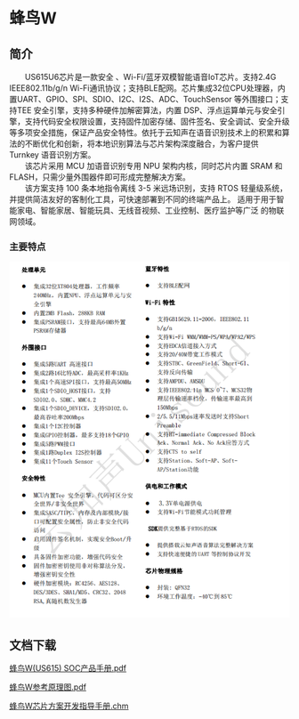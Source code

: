 # 蜂鸟W

## 简介

&emsp;&emsp;US615U6芯片是一款安全 、Wi-Fi/蓝牙双模智能语音IoT芯片。支持2.4G IEEE802.11b/g/n Wi-Fi通讯协议；支持BLE配网。芯片集成32位CPU处理器，内置UART、GPIO、SPI、SDIO、I2C、I2S、ADC、TouchSensor 等外围接口；支持TEE 安全引擎，支持多种硬件加解密算法，内置 DSP、浮点运算单元与安全引擎，支持代码安全权限设置，支持固件加密存储、固件签名、安全调试、安全升级等多项安全措施，保证产品安全特性。依托于云知声在语音识别技术上的积累和算法的不断优化和创新，将本地识别算法与芯片架构深度融合，为客户提供 Turnkey 语音识别方案。<br/>&emsp;&emsp;该芯片采用 MCU 加语音识别专用 NPU 架构内核，同时芯片内置 SRAM 和 FLASH，只需少量外围器件即可形成完整解决方案。<br/>&emsp;&emsp;该方案支持 100 条本地指令离线 3-5 米远场识别，支持 RTOS 轻量级系统，并提供简洁友好的客制化工具，可快速部署到不同的终端产品上。  适用于用于智能家电、智能家居、智能玩具、无线音视频、工业控制、医疗监护等广泛
的物联网领域。

### 主要特点

![img1](../../_static/document/Chip/fnW/img1.png "主要特点")

## 文档下载

[蜂鸟W(US615) SOC产品手册.pdf](../../_static/document/Chip/fnW/%E8%9C%82%E9%B8%9FW(US615)%20SOC%E4%BA%A7%E5%93%81%E6%89%8B%E5%86%8C.pdf)

[蜂鸟W参考原理图.pdf](../../_static/document/Chip/fnW/%E8%9C%82%E9%B8%9FW%E5%8F%82%E8%80%83%E5%8E%9F%E7%90%86%E5%9B%BE.pdf)

[蜂鸟W芯片方案开发指导手册.chm](../../_static/document/Chip/fnW/%E8%9C%82%E9%B8%9FW%E8%8A%AF%E7%89%87%E6%96%B9%E6%A1%88%E5%BC%80%E5%8F%91%E6%8C%87%E5%AF%BC%E6%89%8B%E5%86%8C.chm)
